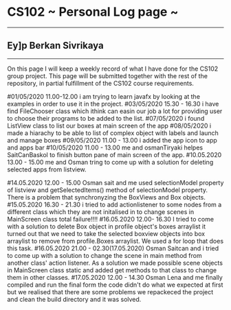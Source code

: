 # CS102 ~ Personal Log page ~
****
## Ey]p Berkan Sivrikaya
****

On this page I will keep a weekly record of what I have done for the CS102 group project. This page will be submitted together with the rest of the repository, in partial fulfillment of the CS102 course requirements.


#01/05/2020 11.00-12.00
i am trying to learn javafx by looking at the examples in order to use it in the project.
#03/05/2020 15.30 - 16.30
i have find FileChooser class which ithink can easin our job a lot for providing user to choose their programs to be added to the list.
#07/05/2020
i found ListView<E> class to list our boxes at main screen of the app
#08/05/2020
i made a hiarachy to be able to list of complex object with labels and launch and manage boxes
#09/05/2020 11.00 - 13.00
i added the app icon to app and apps bar
#10/05/2020 11.00 - 13.00
me and osmanTiryaki  helpes SaitCanBaskol to finish button pane of main screen of the app.
#10.05.2020 13.00 - 15.00
me and Osman tring to come up with a solution for deleting selected apps from listview.

#14.05.2020 12.00 - 15.00
Osman sait and me used selectionModel property of listview and <observableList>getSelectedItems() method of selectionModel property.
There is a problem that synchronyzing the BoxViews and Box objects.
#15.05.2020 16.30 - 21.30
i tried to add actionlistener to some nodes from a different class which they are not initalised in to change scenes in MainScreen class
total failure!!!!
#16.05.2020 12.00- 16.30
I tried to come with a solution to delete Box object in profile object's boxes arraylist
it turned out that we need to take the selected boxview objects into box arraylist
to remove from profile.Boxes arraylist. We used a for loop that does this task.
#16.05.2020 21.00 - 02.30(17.05.2020)
Osman Saitcan and i tried to come up with a solution to change the scene
in main method from another class' action listener.
As a solution we made possible scene objects in MainScreen class static
and added get methods to that class to change them in other classes.
#17.05.2020 12.00 - 14.30
Osman Lena and me finally compiled and run the final form 
the code didn't do what we expected at first but we realised that there are  some problems
we repackeced the project and clean the build directory and it was solved. 




